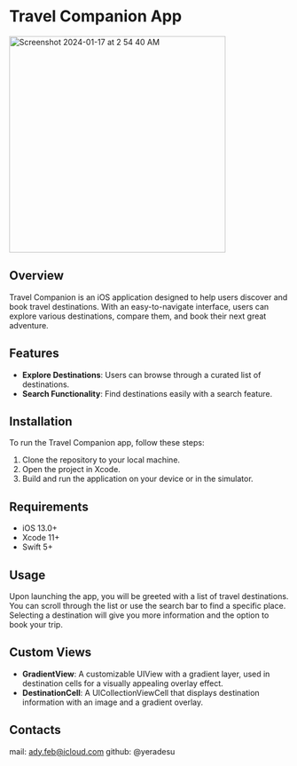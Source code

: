 # Travel Companion App
<img width="390" alt="Screenshot 2024-01-17 at 2 54 40 AM" src="https://github.com/yeradesu/iOS_UIScreens/assets/154603486/08e0c607-4415-4221-b95c-78bd84dd079b">

## Overview
Travel Companion is an iOS application designed to help users discover and book travel destinations. With an easy-to-navigate interface, users can explore various destinations, compare them, and book their next great adventure.

## Features
- **Explore Destinations**: Users can browse through a curated list of destinations.
- **Search Functionality**: Find destinations easily with a search feature.

## Installation
To run the Travel Companion app, follow these steps:

1. Clone the repository to your local machine.
2. Open the project in Xcode.
3. Build and run the application on your device or in the simulator.

## Requirements
- iOS 13.0+
- Xcode 11+
- Swift 5+

## Usage
Upon launching the app, you will be greeted with a list of travel destinations. You can scroll through the list or use the search bar to find a specific place. Selecting a destination will give you more information and the option to book your trip.

## Custom Views
- **GradientView**: A customizable UIView with a gradient layer, used in destination cells for a visually appealing overlay effect.
- **DestinationCell**: A UICollectionViewCell that displays destination information with an image and a gradient overlay.

## Contacts

mail: ady.feb@icloud.com 
github: @yeradesu
